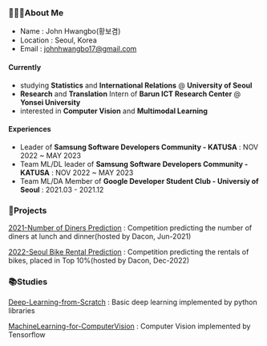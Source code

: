 ### 🙋🏻‍♂️About Me
- Name : John Hwangbo(황보겸)
- Location : Seoul, Korea
- Email : johnhwangbo17@gmail.com
  
 #### Currently
- studying **Statistics** and **International Relations** @ **University of Seoul**
- **Research** and **Translation** Intern of **Barun ICT Research Center** @ **Yonsei University**
- interested in **Computer Vision** and **Multimodal Learning**
  
 #### Experiences
- Leader of **Samsung Software Developers Community - KATUSA** : NOV 2022 ~ MAY 2023
- Team ML/DL leader of **Samsung Software Developers Community - KATUSA** : NOV 2022 ~ MAY 2023
- Team ML/DA Member of **Google Developer Student Club - Universiy of Seoul** : 2021.03 - 2021.12

### 🚀Projects
[2021-Number of Diners Prediction](https://github.com/aerojohn1223/2021-Number_of_Diners_Prediction) : Competition predicting the number of diners at lunch and dinner(hosted by Dacon, Jun-2021) 

[2022-Seoul Bike Rental Prediction](https://github.com/aerojohn1223/2022-Seoul_Bike_Rental_Prediction) : Competition predicting the rentals of bikes, placed in Top 10%(hosted by Dacon, Dec-2022)


### 📚Studies
[Deep-Learning-from-Scratch](https://github.com/aerojohn1223/DeepLearningfromScratch) : Basic deep learning implemented by python libraries

[MachineLearning-for-ComputerVision](https://github.com/aerojohn1223/MachineLearning-for-ComputerVision) : Computer Vision implemented by Tensorflow

<!--
**aerojohn1223/aerojohn1223** is a ✨ _special_ ✨ repository because its `README.md` (this file) appears on your GitHub profile.

Here are some ideas to get you started:

- 🔭 I’m currently working on ...
- 🌱 I’m currently learning ...
- 👯 I’m looking to collaborate on ...
- 🤔 I’m looking for help with ...
- 💬 Ask me about ...
- 📫 How to reach me: ...
- 😄 Pronouns: ...
- ⚡ Fun fact: ...
-->
